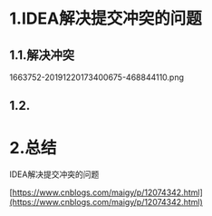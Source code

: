 # 1.IDEA解决提交冲突的问题
## 1.1.解决冲突
1663752-20191220173400675-468844110.png
## 1.2.

# 2.总结

IDEA解决提交冲突的问题

[https://www.cnblogs.com/maigy/p/12074342.html](https://www.cnblogs.com/maigy/p/12074342.html)

